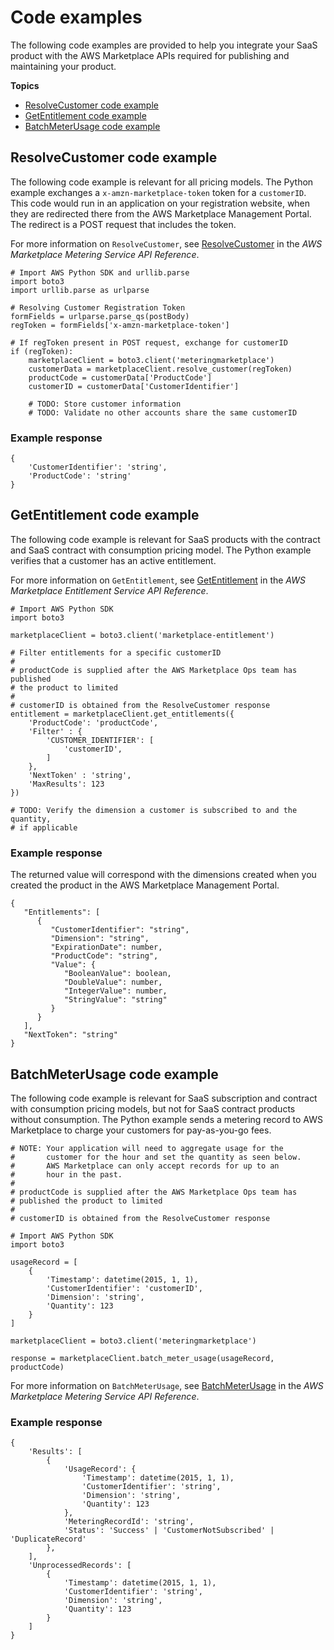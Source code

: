 # Code examples<a name="saas-code-examples"></a>

The following code examples are provided to help you integrate your SaaS product with the AWS Marketplace APIs required for publishing and maintaining your product\.

**Topics**
+ [ResolveCustomer code example](#saas-resolvecustomer-example)
+ [GetEntitlement code example](#saas-getentitlement-example)
+ [BatchMeterUsage code example](#saas-batchmeterusage-example)

## ResolveCustomer code example<a name="saas-resolvecustomer-example"></a>

The following code example is relevant for all pricing models\. The Python example exchanges a `x-amzn-marketplace-token` token for a `customerID`\. This code would run in an application on your registration website, when they are redirected there from the AWS Marketplace Management Portal\. The redirect is a POST request that includes the token\. 

For more information on `ResolveCustomer`, see [ResolveCustomer](https://docs.aws.amazon.com/marketplacemetering/latest/APIReference/API_ResolveCustomer.html) in the *AWS Marketplace Metering Service API Reference*\.

```
# Import AWS Python SDK and urllib.parse 
import boto3
import urllib.parse as urlparse 

# Resolving Customer Registration Token
formFields = urlparse.parse_qs(postBody)
regToken = formFields['x-amzn-marketplace-token']

# If regToken present in POST request, exchange for customerID
if (regToken):
    marketplaceClient = boto3.client('meteringmarketplace')
    customerData = marketplaceClient.resolve_customer(regToken)
    productCode = customerData['ProductCode']
    customerID = customerData['CustomerIdentifier']
    
    # TODO: Store customer information 
    # TODO: Validate no other accounts share the same customerID
```

### Example response<a name="saas-resolvecustomer-example-response"></a>

```
{
    'CustomerIdentifier': 'string',
    'ProductCode': 'string'
}
```

## GetEntitlement code example<a name="saas-getentitlement-example"></a>

The following code example is relevant for SaaS products with the contract and SaaS contract with consumption pricing model\. The Python example verifies that a customer has an active entitlement\.

For more information on `GetEntitlement`, see [GetEntitlement](https://docs.aws.amazon.com/marketplaceentitlement/latest/APIReference/API_GetEntitlements.html) in the *AWS Marketplace Entitlement Service API Reference*\.

```
# Import AWS Python SDK
import boto3

marketplaceClient = boto3.client('marketplace-entitlement')

# Filter entitlements for a specific customerID
#
# productCode is supplied after the AWS Marketplace Ops team has published 
# the product to limited
# 
# customerID is obtained from the ResolveCustomer response
entitlement = marketplaceClient.get_entitlements({
    'ProductCode': 'productCode',
    'Filter' : {
        'CUSTOMER_IDENTIFIER': [
            'customerID',
        ]
    },
    'NextToken' : 'string',
    'MaxResults': 123
})

# TODO: Verify the dimension a customer is subscribed to and the quantity, 
# if applicable
```

### Example response<a name="saas-getentitlement-example-response"></a>

The returned value will correspond with the dimensions created when you created the product in the AWS Marketplace Management Portal\.

```
{
   "Entitlements": [ 
      { 
         "CustomerIdentifier": "string",
         "Dimension": "string",
         "ExpirationDate": number,
         "ProductCode": "string",
         "Value": { 
            "BooleanValue": boolean,
            "DoubleValue": number,
            "IntegerValue": number,
            "StringValue": "string"
         }
      }
   ],
   "NextToken": "string"
}
```

## BatchMeterUsage code example<a name="saas-batchmeterusage-example"></a>

The following code example is relevant for SaaS subscription and contract with consumption pricing models, but not for SaaS contract products without consumption\. The Python example sends a metering record to AWS Marketplace to charge your customers for pay\-as\-you\-go fees\.

```
# NOTE: Your application will need to aggregate usage for the 
#       customer for the hour and set the quantity as seen below. 
#       AWS Marketplace can only accept records for up to an 
#       hour in the past. 
#
# productCode is supplied after the AWS Marketplace Ops team has 
# published the product to limited
#
# customerID is obtained from the ResolveCustomer response

# Import AWS Python SDK
import boto3

usageRecord = [
    {
        'Timestamp': datetime(2015, 1, 1),
        'CustomerIdentifier': 'customerID',
        'Dimension': 'string',
        'Quantity': 123
    }
]

marketplaceClient = boto3.client('meteringmarketplace')

response = marketplaceClient.batch_meter_usage(usageRecord, productCode)
```

For more information on `BatchMeterUsage`, see [BatchMeterUsage](https://docs.aws.amazon.com/marketplacemetering/latest/APIReference/API_BatchMeterUsage.html) in the *AWS Marketplace Metering Service API Reference*\.

### Example response<a name="saas-batchmeterusage-example-response"></a>

```
{
    'Results': [
        {
            'UsageRecord': {
                'Timestamp': datetime(2015, 1, 1),
                'CustomerIdentifier': 'string',
                'Dimension': 'string',
                'Quantity': 123
            },
            'MeteringRecordId': 'string',
            'Status': 'Success' | 'CustomerNotSubscribed' | 'DuplicateRecord'
        },
    ],
    'UnprocessedRecords': [
        {
            'Timestamp': datetime(2015, 1, 1),
            'CustomerIdentifier': 'string',
            'Dimension': 'string',
            'Quantity': 123
        }
    ]
}
```
